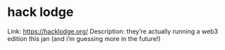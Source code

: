 # hack lodge

Link: https://hacklodge.org/
Description: they’re actually running a web3 edition this jan (and i’m guessing more in the future!)